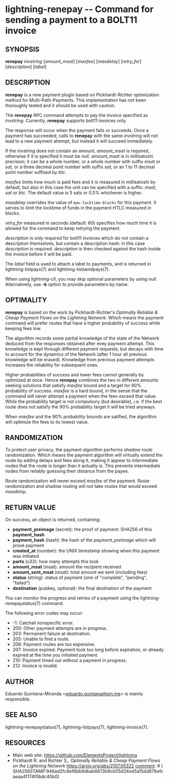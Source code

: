 lightning-renepay -- Command for sending a payment to a BOLT11 invoice
======================================================================

SYNOPSIS
--------

**renepay** *invstring* [*amount\_msat*] [*maxfee*] [*maxdelay*]
[*retry\_for*] [*description*] [*label*]


DESCRIPTION
-----------

**renepay** is a new payment plugin based on Pickhardt-Richter optimization
method for Multi-Path-Payments. This implementation has not been thoroughly
tested and it should be used with caution.

The **renepay** RPC command attempts to pay the invoice specified
as *invstring*. Currently, **renepay** supports bolt11 invoices only.

The response will occur when the payment fails or succeeds. Once a
payment has succeeded, calls to **renepay** with the same *invstring*
will not lead to a new payment attempt, but instead it will succeed immediately.

If the *invstring* does not contain an amount,
*amount\_msat* is required, otherwise if it is specified
it must be *null*. *amount\_msat* is in millisatoshi precision; it can be a
whole number, or a whole number with suffix *msat* or *sat*, or a three
decimal point number with suffix *sat*, or an 1 to 11 decimal point
number suffixed by *btc*.

*maxfee* limits how much is paid fees and it is measured in millisatoshi
by default, but also in this case the unit can be specified with a suffix: *msat*, *sat* or *btc*.
The default value is 5 sats or 0.5% whichever is higher.

*maxdelay* overrides the value of `max-locktime-blocks` for this payment.
It serves to limit the locktime of funds in the payment HTLC measured in blocks.

*retry\_for* measured in seconds (default: 60) specifies how much time it is
allowed for the command to keep retrying the payment.

*description* is only required for bolt11 invoices which do not
contain a description themselves, but contain a description hash:
in this case *description* is required.
*description* is then checked against the hash inside the invoice
before it will be paid.

The *label* field is used to attach a label to payments, and is returned
in lightning-listpays(7) and lightning-listsendpays(7).

When using *lightning-cli*, you may skip optional parameters by using
*null*. Alternatively, use **-k** option to provide parameters by name.


OPTIMALITY
----------

**renepay** is based on the work by Pickhardt-Richter's
*Optimally Reliable & Cheap Payment Flows on the Lightning Network*.
Which means the payment command will prefer routes that have a higher
probability of success while keeping fees low.

The algorithm records some partial knowledge of the state of the Network
deduced from the responses obtained after evey payment attempt.
This knowledge is kept through different payment requests, but decays with time
to account for the dynamics of the Network (after 1 hour all previous knowledge
will be erased).
Knowledge from previous payment attempts increases the reliability for
subsequent ones.

Higher probabilities of success and lower fees cannot generally by optimized at
once. Hence **renepay** combines the two in different amounts seeking solutions
that satisfy *maxfee* bound and a target for 90% probability of success.
*maxfee* is a hard bound, in the sense that the command will never attempt a
payment when the fees exceed that value. While the probability target is not
compulsory (but desirable), i.e. if the best route does not satisfy the
90% probability target it will be tried anyways.

When *maxfee* and the 90% probability bounds are satified, the algorithm will
optimize the fees to its lowest value.


RANDOMIZATION
-------------

To protect user privacy, the payment algorithm performs *shadow route*
randomization.
Which means the payment algorithm will virtually extend the route
by adding delays and fees along it, making it appear to intermediate nodes
that the route is longer than it actually is. This prevents intermediate
nodes from reliably guessing their distance from the payee.

Route randomization will never exceed *maxfee* of the payment.
Route randomization and shadow routing will not take routes that would
exceed *maxdelay*.

RETURN VALUE
------------

[comment]: # (GENERATE-FROM-SCHEMA-START)
On success, an object is returned, containing:

- **payment\_preimage** (secret): the proof of payment: SHA256 of this **payment\_hash**
- **payment\_hash** (hash): the hash of the *payment\_preimage* which will prove payment
- **created\_at** (number): the UNIX timestamp showing when this payment was initiated
- **parts** (u32): how many attempts this took
- **amount\_msat** (msat): amount the recipient received
- **amount\_sent\_msat** (msat): total amount we sent (including fees)
- **status** (string): status of payment (one of "complete", "pending", "failed")
- **destination** (pubkey, optional): the final destination of the payment

[comment]: # (GENERATE-FROM-SCHEMA-END)

You can monitor the progress and retries of a payment using the
lightning-renepaystatus(7) command.

The following error codes may occur:

- -1: Catchall nonspecific error.
- 200: Other payment attempts are in progress.
- 203: Permanent failure at destination.
- 205: Unable to find a route.
- 206: Payment routes are too expensive.
- 207: Invoice expired. Payment took too long before expiration, or
already expired at the time you initiated payment.
- 210: Payment timed out without a payment in progress.
- 212: Invoice is invalid.

AUTHOR
------

Eduardo Quintana-Miranda <<eduardo.quintana@pm.me>> is mainly responsible.

SEE ALSO
--------

lightning-renepaystatus(7), lightning-listpays(7), lightning-invoice(7).

RESOURCES
---------

- Main web site: <https://github.com/ElementsProject/lightning>
- Pickhardt R. and Richter S., *Optimally Reliable & Cheap Payment Flows on the Lightning Network*
<https://arxiv.org/abs/2107.05322>
[comment]: # ( SHA256STAMP:946ad2fc9ef6bb6dbab6613b9cb55d34ed5a15dd876efcaeaa41174f0bdc40b0)
